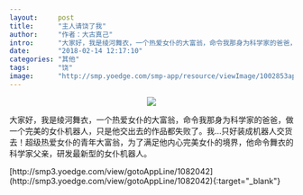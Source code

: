 ```yaml
---
layout:     post
title:      "主人请饶了我"
author:     "作者：大古真己"
intro:      "大家好，我是绫河舞衣，一个热爱女仆的大富翁，命令我那身为科学家的爸爸，做一个完美的女仆机器人，只是他交出去的作品都失败了。我…只好装成机器人交货去！超级热爱女仆的青年大富翁，为了满足他内心完美女仆的境界，他命令舞衣的科学家父亲，研发最新型的女仆机器人。"
date:       "2018-02-14 12:17:10"
categories: "其他"
tags:       "饶"
image:      "http://smp.yoedge.com/smp-app/resource/viewImage/1002853appline.png"
---
```

<div style="text-align: center">
<p><img src="http://smp.yoedge.com/smp-app/resource/viewImage/1002853appline.png"/></p>
</div>
<p class="post-meta">
<span>大家好，我是绫河舞衣，一个热爱女仆的大富翁，命令我那身为科学家的爸爸，做一个完美的女仆机器人，只是他交出去的作品都失败了。我…只好装成机器人交货去！超级热爱女仆的青年大富翁，为了满足他内心完美女仆的境界，他命令舞衣的科学家父亲，研发最新型的女仆机器人。</span>
</p>
[http://smp3.yoedge.com/view/gotoAppLine/1082042](http://smp3.yoedge.com/view/gotoAppLine/1082042){:target="_blank"}


